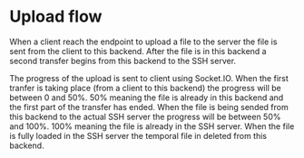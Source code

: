 # Upload flow

When a client reach the endpoint to upload a file to the server the file is sent from the client to this backend. After the file is in this backend a second transfer begins from this backend to the SSH server.

The progress of the upload is sent to client using Socket.IO. When the first tranfer is taking place (from a client to this backend) the progress will be between 0 and 50%. 50% meaning the file is already in this backend and the first part of the transfer has ended.
When the file is being sended from this backend to the actual SSH server the progress will be between 50% and 100%. 100% meaning the file is already in the SSH server.
When the file is fully loaded in the SSH server the temporal file in deleted from this backend.
